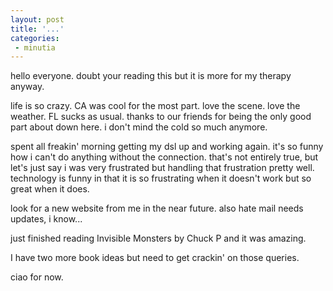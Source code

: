 ```yaml
---
layout: post
title: '...'
categories:
 - minutia
---
```


hello everyone. doubt your reading this but it is more for my therapy anyway.

life is so crazy. CA was cool for the most part. love the scene. love the weather. FL sucks as usual. thanks to our friends for being the only good part about down here. i don't mind the cold so much anymore.

spent all freakin' morning getting my dsl up and working again. it's so funny how i can't do anything without the connection. that's not entirely true, but let's just say i was very frustrated but handling that frustration pretty well. technology is funny in that it is so frustrating when it doesn't work but so great when it does.

look for a new website from me in the near future. also hate mail needs updates, i know...

just finished reading Invisible Monsters by Chuck P and it was amazing.

I have two more book ideas but need to get crackin' on those queries.

ciao for now.

